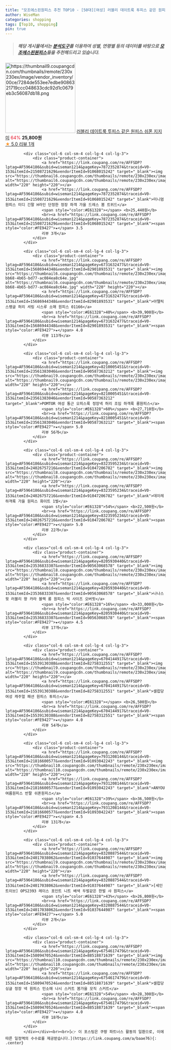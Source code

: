 ```yaml
---
title: "모조에스핀원피스 추천 TOP10 - [50대][여성] 러블리 데이트룩 투피스 같은 원피스 쉬폰 지지미"
author: WiseMan
categories: shopping
tags: [Top10, shopping]
pin: true
---
```


> ##### 해당 게시물에서는 [**분석도구**](https://itemscout.io/)를 이용하여 **성별**, **연령별** 등의 데이터를 바탕으로 [**모조에스핀원피스**](https://link.coupang.com/a/baae76)들을 추천해드리고 있습니다.
<div class="container"><div class="row">
            <div class="col-6 col-sm-4 col-lg-4 col-lg-3">
                <div class="product-container">
                    <a href="https://link.coupang.com/re/AFFSDP?lptag=AF5964186&subid=wiseman1214&pageKey=8272811780&traceid=V0-153&itemId=23843959706&vendorItemId=90867429449" target="_blank"><img src="https://thumbnail9.coupangcdn.com/thumbnails/remote/230x230ex/image/vendor_inventory/00ce/7284de553ee7edbe9086321719ccc048633cdc92d1c0679eb3c56087db18.png" alt="https://thumbnail9.coupangcdn.com/thumbnails/remote/230x230ex/image/vendor_inventory/00ce/7284de553ee7edbe9086321719ccc048633cdc92d1c0679eb3c56087db18.png" width="220" height="220"></a>
                    <a href="https://link.coupang.com/re/AFFSDP?lptag=AF5964186&subid=wiseman1214&pageKey=8272811780&traceid=V0-153&itemId=23843959706&vendorItemId=90867429449" target="_blank">러블리 데이트룩 투피스 같은 원피스 쉬폰 지지미</a>
                    <span style="color:#E61328">64%</span> <b>25,800원</b>
                    <br><a href="https://link.coupang.com/re/AFFSDP?lptag=AF5964186&subid=wiseman1214&pageKey=8272811780&traceid=V0-153&itemId=23843959706&vendorItemId=90867429449" target="_blank"><span style="color:#FE9427">★</span> 5.0
                    리뷰 1개</a>
                </div>
            </div>
            
            <div class="col-6 col-sm-4 col-lg-4 col-lg-3">
                <div class="product-container">
                    <a href="https://link.coupang.com/re/AFFSDP?lptag=AF5964186&subid=wiseman1214&pageKey=7872352874&traceid=V0-153&itemId=21508721629&vendorItemId=91068015242" target="_blank"><img src="https://thumbnail6.coupangcdn.com/thumbnails/remote/230x230ex/image/vendor_inventory/7827/1eb38d8eb71821faccd92b6e659e538bc014ac49bb0d90dd6d45366bde05.png" alt="https://thumbnail6.coupangcdn.com/thumbnails/remote/230x230ex/image/vendor_inventory/7827/1eb38d8eb71821faccd92b6e659e538bc014ac49bb0d90dd6d45366bde05.png" width="220" height="220"></a>
                    <a href="https://link.coupang.com/re/AFFSDP?lptag=AF5964186&subid=wiseman1214&pageKey=7872352874&traceid=V0-153&itemId=21508721629&vendorItemId=91068015242" target="_blank">미니멈 원피스 미디 긴팔 H라인 단정한 정장 하객 가을 드레스 봄 트위드</a>
                    <span style="color:#E61328"></span> <b>25,440원</b>
                    <br><a href="https://link.coupang.com/re/AFFSDP?lptag=AF5964186&subid=wiseman1214&pageKey=7872352874&traceid=V0-153&itemId=21508721629&vendorItemId=91068015242" target="_blank"><span style="color:#FE9427">★</span> 3.5
                    리뷰 3개</a>
                </div>
            </div>
            
            <div class="col-6 col-sm-4 col-lg-4 col-lg-3">
                <div class="product-container">
                    <a href="https://link.coupang.com/re/AFFSDP?lptag=AF5964186&subid=wiseman1214&pageKey=6731632477&traceid=V0-153&itemId=15686944348&vendorItemId=82901893531" target="_blank"><img src="https://thumbnail6.coupangcdn.com/thumbnails/remote/230x230ex/image/retail/images/2022/08/25/13/2/b707bd48-bb68-4b65-bd77-ac084ea8c64e.jpg" alt="https://thumbnail6.coupangcdn.com/thumbnails/remote/230x230ex/image/retail/images/2022/08/25/13/2/b707bd48-bb68-4b65-bd77-ac084ea8c64e.jpg" width="220" height="220"></a>
                    <a href="https://link.coupang.com/re/AFFSDP?lptag=AF5964186&subid=wiseman1214&pageKey=6731632477&traceid=V0-153&itemId=15686944348&vendorItemId=82901893531" target="_blank">아뗄릭 스팽글 허리 셔링 시스루 소매 원피스 01166</a>
                    <span style="color:#E61328">40%</span> <b>39,900원</b>
                    <br><a href="https://link.coupang.com/re/AFFSDP?lptag=AF5964186&subid=wiseman1214&pageKey=6731632477&traceid=V0-153&itemId=15686944348&vendorItemId=82901893531" target="_blank"><span style="color:#FE9427">★</span> 4.0
                    리뷰 113개</a>
                </div>
            </div>
            
            <div class="col-6 col-sm-4 col-lg-4 col-lg-3">
                <div class="product-container">
                    <a href="https://link.coupang.com/re/AFFSDP?lptag=AF5964186&subid=wiseman1214&pageKey=8210005451&traceid=V0-153&itemId=23561383046&vendorItemId=90587363212" target="_blank"><img src="https://thumbnail9.coupangcdn.com/thumbnails/remote/230x230ex/image/vendor_inventory/c57c/2cc4bbd77e96663c4440cb554428a9964b042e39faaf25dc278edecb47a6.jpg" alt="https://thumbnail9.coupangcdn.com/thumbnails/remote/230x230ex/image/vendor_inventory/c57c/2cc4bbd77e96663c4440cb554428a9964b042e39faaf25dc278edecb47a6.jpg" width="220" height="220"></a>
                    <a href="https://link.coupang.com/re/AFFSDP?lptag=AF5964186&subid=wiseman1214&pageKey=8210005451&traceid=V0-153&itemId=23561383046&vendorItemId=90587363212" target="_blank">POMTOR 여성 통근 오피스룩 정장넥 허리 조임 하객룩 롱원피스</a>
                    <span style="color:#E61328">60%</span> <b>27,710원</b>
                    <br><a href="https://link.coupang.com/re/AFFSDP?lptag=AF5964186&subid=wiseman1214&pageKey=8210005451&traceid=V0-153&itemId=23561383046&vendorItemId=90587363212" target="_blank"><span style="color:#FE9427">★</span> 5.0
                    리뷰 56개</a>
                </div>
            </div>
            
            <div class="col-6 col-sm-4 col-lg-4 col-lg-3">
                <div class="product-container">
                    <a href="https://link.coupang.com/re/AFFSDP?lptag=AF5964186&subid=wiseman1214&pageKey=8323595234&traceid=V0-153&itemId=24026757216&vendorItemId=91047206782" target="_blank"><img src="https://thumbnail8.coupangcdn.com/thumbnails/remote/230x230ex/image/vendor_inventory/4a70/48fb6a7bd2d3add50d3c49cee5f4adae6bd8e14b4c5aecc75d871834606a.png" alt="https://thumbnail8.coupangcdn.com/thumbnails/remote/230x230ex/image/vendor_inventory/4a70/48fb6a7bd2d3add50d3c49cee5f4adae6bd8e14b4c5aecc75d871834606a.png" width="220" height="220"></a>
                    <a href="https://link.coupang.com/re/AFFSDP?lptag=AF5964186&subid=wiseman1214&pageKey=8323595234&traceid=V0-153&itemId=24026757216&vendorItemId=91047206782" target="_blank">데이레 하객룩 가을 원피스 화이트 1벌</a>
                    <span style="color:#E61328">54%</span> <b>22,500원</b>
                    <br><a href="https://link.coupang.com/re/AFFSDP?lptag=AF5964186&subid=wiseman1214&pageKey=8323595234&traceid=V0-153&itemId=24026757216&vendorItemId=91047206782" target="_blank"><span style="color:#FE9427">★</span> 5.0
                    리뷰 22개</a>
                </div>
            </div>
            
            <div class="col-6 col-sm-4 col-lg-4 col-lg-3">
                <div class="product-container">
                    <a href="https://link.coupang.com/re/AFFSDP?lptag=AF5964186&subid=wiseman1214&pageKey=8205930440&traceid=V0-153&itemId=23536833307&vendorItemId=90563068578" target="_blank"><img src="https://thumbnail8.coupangcdn.com/thumbnails/remote/230x230ex/image/vendor_inventory/cdc5/ceee890c55fda70a59c98d5a666acd1563f02e52f16656b108081c1f91f4.jpg" alt="https://thumbnail8.coupangcdn.com/thumbnails/remote/230x230ex/image/vendor_inventory/cdc5/ceee890c55fda70a59c98d5a666acd1563f02e52f16656b108081c1f91f4.jpg" width="220" height="220"></a>
                    <a href="https://link.coupang.com/re/AFFSDP?lptag=AF5964186&subid=wiseman1214&pageKey=8205930440&traceid=V0-153&itemId=23536833307&vendorItemId=90563068578" target="_blank">나나스윗 러블리 왕 카라 블랙 롱 원피스 빅 사이즈 오버핏</a>
                    <span style="color:#E61328">16%</span> <b>33,000원</b>
                    <br><a href="https://link.coupang.com/re/AFFSDP?lptag=AF5964186&subid=wiseman1214&pageKey=8205930440&traceid=V0-153&itemId=23536833307&vendorItemId=90563068578" target="_blank"><span style="color:#FE9427">★</span> 4.5
                    리뷰 17개</a>
                </div>
            </div>
            
            <div class="col-6 col-sm-4 col-lg-4 col-lg-3">
                <div class="product-container">
                    <a href="https://link.coupang.com/re/AFFSDP?lptag=AF5964186&subid=wiseman1214&pageKey=6704144917&traceid=V0-153&itemId=15539130388&vendorItemId=82758312551" target="_blank"><img src="https://thumbnail9.coupangcdn.com/thumbnails/remote/230x230ex/image/vendor_inventory/d379/3902ef102f9ee3b0c25db3c3cfb299f05db5fd23db2ff4486c6e6dfc555d.png" alt="https://thumbnail9.coupangcdn.com/thumbnails/remote/230x230ex/image/vendor_inventory/d379/3902ef102f9ee3b0c25db3c3cfb299f05db5fd23db2ff4486c6e6dfc555d.png" width="220" height="220"></a>
                    <a href="https://link.coupang.com/re/AFFSDP?lptag=AF5964186&subid=wiseman1214&pageKey=6704144917&traceid=V0-153&itemId=15539130388&vendorItemId=82758312551" target="_blank">셀럽당 여성 캐주얼 패션 원피스 투피스</a>
                    <span style="color:#E61328"></span> <b>26,500원</b>
                    <br><a href="https://link.coupang.com/re/AFFSDP?lptag=AF5964186&subid=wiseman1214&pageKey=6704144917&traceid=V0-153&itemId=15539130388&vendorItemId=82758312551" target="_blank"><span style="color:#FE9427">★</span> 4.0
                    리뷰 54개</a>
                </div>
            </div>
            
            <div class="col-6 col-sm-4 col-lg-4 col-lg-3">
                <div class="product-container">
                    <a href="https://link.coupang.com/re/AFFSDP?lptag=AF5964186&subid=wiseman1214&pageKey=7931208144&traceid=V0-153&itemId=21816600577&vendorItemId=91093042243" target="_blank"><img src="https://thumbnail10.coupangcdn.com/thumbnails/remote/230x230ex/image/vendor_inventory/da9f/a8d2eea7b3eb64c922da1b564eb82b5809c23792d62b860967faabac148f.jpg" alt="https://thumbnail10.coupangcdn.com/thumbnails/remote/230x230ex/image/vendor_inventory/da9f/a8d2eea7b3eb64c922da1b564eb82b5809c23792d62b860967faabac148f.jpg" width="220" height="220"></a>
                    <a href="https://link.coupang.com/re/AFFSDP?lptag=AF5964186&subid=wiseman1214&pageKey=7931208144&traceid=V0-153&itemId=21816600577&vendorItemId=91093042243" target="_blank">ANYOU 여름원피스 반팔 쉬폰원피스</a>
                    <span style="color:#E61328">39%</span> <b>36,500원</b>
                    <br><a href="https://link.coupang.com/re/AFFSDP?lptag=AF5964186&subid=wiseman1214&pageKey=7931208144&traceid=V0-153&itemId=21816600577&vendorItemId=91093042243" target="_blank"><span style="color:#FE9427">★</span> 4.5
                    리뷰 131개</a>
                </div>
            </div>
            
            <div class="col-6 col-sm-4 col-lg-4 col-lg-3">
                <div class="product-container">
                    <a href="https://link.coupang.com/re/AFFSDP?lptag=AF5964186&subid=wiseman1214&pageKey=8320887544&traceid=V0-153&itemId=24017038062&vendorItemId=91037644987" target="_blank"><img src="https://thumbnail9.coupangcdn.com/thumbnails/remote/230x230ex/image/vendor_inventory/a13b/da3be4ebadbb1402ed3362a172ef88563fca9ad6711741642b3f8f3844c4.jpg" alt="https://thumbnail9.coupangcdn.com/thumbnails/remote/230x230ex/image/vendor_inventory/a13b/da3be4ebadbb1402ed3362a172ef88563fca9ad6711741642b3f8f3844c4.jpg" width="220" height="220"></a>
                    <a href="https://link.coupang.com/re/AFFSDP?lptag=AF5964186&subid=wiseman1214&pageKey=8320887544&traceid=V0-153&itemId=24017038062&vendorItemId=91037644987" target="_blank">[세인트이브] OPS2393 레이스 포인트 니트 배색 두벌같은 한벌 샤 원피스</a>
                    <span style="color:#E61328">43%</span> <b>26,800원</b>
                    <br><a href="https://link.coupang.com/re/AFFSDP?lptag=AF5964186&subid=wiseman1214&pageKey=8320887544&traceid=V0-153&itemId=24017038062&vendorItemId=91037644987" target="_blank"><span style="color:#FE9427">★</span> 5.0
                    리뷰 2개</a>
                </div>
            </div>
            
            <div class="col-6 col-sm-4 col-lg-4 col-lg-3">
                <div class="product-container">
                    <a href="https://link.coupang.com/re/AFFSDP?lptag=AF5964186&subid=wiseman1214&pageKey=6754617479&traceid=V0-153&itemId=15809470524&vendorItemId=88518871639" target="_blank"><img src="https://thumbnail10.coupangcdn.com/thumbnails/remote/230x230ex/image/vendor_inventory/025d/6d3c6ba402dafe2bc3c4e6f4a4f0a615febb5ce59e318e710140002af3b1.png" alt="https://thumbnail10.coupangcdn.com/thumbnails/remote/230x230ex/image/vendor_inventory/025d/6d3c6ba402dafe2bc3c4e6f4a4f0a615febb5ce59e318e710140002af3b1.png" width="220" height="220"></a>
                    <a href="https://link.coupang.com/re/AFFSDP?lptag=AF5964186&subid=wiseman1214&pageKey=6754617479&traceid=V0-153&itemId=15809470524&vendorItemId=88518871639" target="_blank">셀럽당 싱글 정장 넥 원피스 민소매 나시 스커트 봄가을 모직 스커트</a>
                    <span style="color:#E61328">54%</span> <b>28,300원</b>
                    <br><a href="https://link.coupang.com/re/AFFSDP?lptag=AF5964186&subid=wiseman1214&pageKey=6754617479&traceid=V0-153&itemId=15809470524&vendorItemId=88518871639" target="_blank"><span style="color:#FE9427">★</span> 4.0
                    리뷰 18개</a>
                </div>
            </div>
            </div></div><br><br>[👉 이 포스팅은 쿠팡 파트너스 활동의 일환으로, 이에 따른 일정액의 수수료를 제공받습니다.](https://link.coupang.com/a/baae76){: .center}